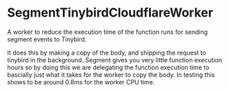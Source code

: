 # SegmentTinybirdCloudflareWorker

A worker to reduce the execution time of the function runs for sending segment events to Tinybird.

It does this by making a copy of the body, and shipping the request to tinybird in the background. Segment gives you very little function execution hours so by doing this we are delegating the function execution time to bascially just what it takes for the worker to copy the body. In testing this shows to be around 0.8ms for the worker CPU time.
